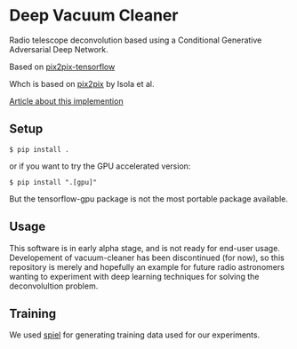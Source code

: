 # Deep Vacuum Cleaner

Radio telescope deconvolution based using a Conditional Generative Adversarial Deep Network.

Based on [pix2pix-tensorflow](https://github.com/affinelayer/pix2pix-tensorflow)

Whch is based on [pix2pix](https://phillipi.github.io/pix2pix/) by Isola et al.

[Article about this implemention](https://affinelayer.com/pix2pix/)


## Setup

```
$ pip install .

```

or if you want to try the GPU accelerated version:

```
$ pip install ".[gpu]"

```
But the tensorflow-gpu package is not the most portable package available.

## Usage

This software is in early alpha stage, and is not ready for end-user usage.
Developement of vacuum-cleaner has been discontinued (for now), so this repository is merely and hopefully an example for future radio astronomers wanting to experiment with deep learning techniques for solving the deconvolultion problem.

## Training

We used [spiel](https://github.com/gijzelaerr/spiel/) for generating training data used for our experiments.
